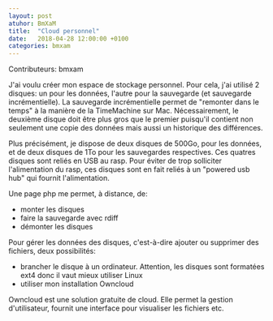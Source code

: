 ```yaml
---
layout: post
atuhor: BmXaM
title:  "Cloud personnel"
date:   2018-04-28 12:00:00 +0100
categories: bmxam
---
```

Contributeurs: bmxam

J'ai voulu créer mon espace de stockage personnel. Pour cela, j'ai utilisé 2 disques: un pour les données, l'autre pour la sauvegarde (et sauvegarde incrémentielle). La sauvegarde incrémentielle permet de "remonter dans le temps" à la manière de la TimeMachine sur Mac. Nécessairement, le deuxième disque doit être plus gros que le premier puisqu'il contient non seulement une copie des données mais aussi un historique des différences.

Plus précisément, je dispose de deux disques de 500Go, pour les données, et de deux disques de 1To pour les sauvegardes respectives. Ces quatres disques sont reliés en USB au rasp. Pour éviter de trop solliciter l'alimentation du rasp, ces disques sont en fait reliés à un "powered usb hub" qui fournit l'alimentation.

Une page php me permet, à distance, de:
* monter les disques
* faire la sauvegarde avec rdiff
* démonter les disques

Pour gérer les données des disques, c'est-à-dire ajouter ou supprimer des fichiers, deux possibilités:
* brancher le disque à un ordinateur. Attention, les disques sont formatées ext4 donc il vaut mieux utiliser Linux
* utiliser mon installation Owncloud

Owncloud est une solution gratuite de cloud. Elle permet la gestion d'utilisateur, fournit une interface pour visualiser les fichiers etc.
